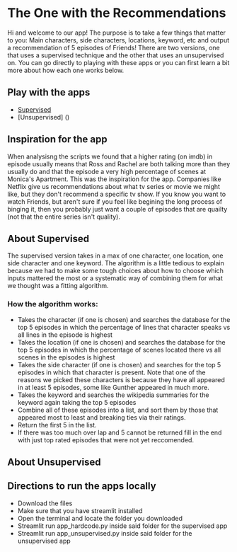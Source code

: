 # The One with the Recommendations

Hi and welcome to our app! The purpose is to take a few things that matter to you: Main characters, side characters, locations, keyword, etc and output a recommendation of 5 episodes of Friends!  There are two versions, one that uses a supervised technique and the other that uses an unsupervised on.  You can go directly to playing with these apps or you can first learn a bit more about how each one works below.

## Play with the apps
- [Supervised](https://afternoon-inlet-95580.herokuapp.com/) 
- [Unsupervised] ()

## Inspiration for the app
When analysisng the scripts we found that a higher rating (on imdb) in episode usually means that Ross and Rachel are both talking more than they usually do and that the episode a very high percentage of scenes at Monica's Apartment.  This was the inspiration for the app. Companies like Netflix give us recommendations about what tv series or movie we might like, but they don't recommend a specific tv show.  If you know you want to watch Friends, but aren't sure if you feel like begining the long process of binging it, then you probably just want a couple of episodes that are quailty (not that the entire series isn't quality).  

## About Supervised
The supervised version takes in a max of one character, one location, one side character and one keyword.  The algorithm is a little tedious to explain because we had to make some tough choices about how to choose which inputs mattered the most or a systematic way of combining them for what we thought was a fitting algorithm.  


### How the algorithm works:
- Takes the character (if one is chosen) and searches the database for the top 5 episodes in which the percentage of lines that character speaks vs all lines in the episode is highest
- Takes the location (if one is chosen) and searches the database for the top 5 episodes in which the percentage of scenes located there vs all scenes in the episodes is highest
- Takes the side character (if one is chosen) and searches for the top 5 episodes in which that character is present.  Note that one of the reasons we picked these characters is because they have all appeared in at least 5 episodes, some like Gunther appeared in much more.
- Takes the keyword and searches the wikipedia summaries for the keyword again taking the top 5 episodes 
- Combine all of these episodes into a list, and sort them by those that appeared most to least and breaking ties via their ratings.  
- Return the first 5 in the list.
- If there was too much over lap and 5 cannot be returned fill in the end with just top rated episodes that were not yet reccomended.







## About Unsupervised

















## Directions to run the apps locally

- Download the files
- Make sure that you have streamlit installed 
- Open the terminal and locate the folder you downloaded
- Streamlit run app_hardcode.py inside said folder for the supervised app
- Streamlit run app_unsupervised.py inside said folder for the unsupervised app



